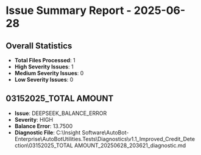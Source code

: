 # Issue Summary Report - 2025-06-28

## Overall Statistics
- **Total Files Processed**: 1
- **High Severity Issues**: 1
- **Medium Severity Issues**: 0
- **Low Severity Issues**: 0

## 03152025_TOTAL AMOUNT
- **Issue**: DEEPSEEK_BALANCE_ERROR
- **Severity**: HIGH
- **Balance Error**: 13.7500
- **Diagnostic File**: C:\Insight Software\AutoBot-Enterprise\AutoBotUtilities.Tests\Diagnostics\v1.1_Improved_Credit_Detection\03152025_TOTAL AMOUNT_20250628_203621_diagnostic.md

